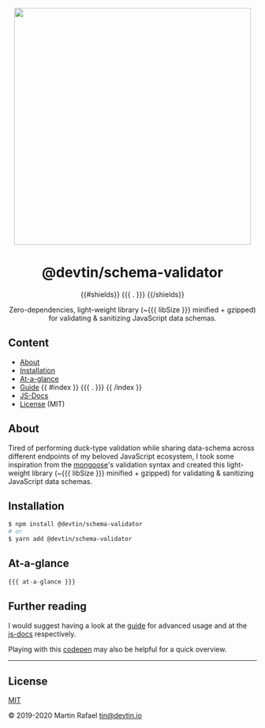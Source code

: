 <p align="center"><img align="center" width="480" src="https://repository-images.githubusercontent.com/228456718/f4767e00-61e6-11ea-964a-7b02d8dcb48f"/></p>

<div align="center"><h1 align="center">@devtin/schema-validator</h1></div>

<p align="center">
{{#shields}}
{{{ . }}}
{{/shields}}
</p>

<p align="center">
Zero-dependencies, light-weight library (~{{{ libSize }}} minified + gzipped)<br>
for validating & sanitizing JavaScript data schemas.
</p>  

## Content

- [About](#about)
- [Installation](#installation)
- [At-a-glance](#at-a-glance)
- [Guide](./guide/README.md)
  {{ #index }}
  {{{ . }}}
  {{ /index }}
- [JS-Docs](/DOCS.md)
- [License](#license) (MIT)

## About

Tired of performing duck-type validation while sharing data-schema across different endpoints of my beloved
JavaScript ecosystem, I took some inspiration from the [mongoose](https://mongoosejs.com)'s validation syntax and created
this light-weight library (~{{{ libSize }}} minified + gzipped) for validating & sanitizing JavaScript data schemas.

## Installation

```sh
$ npm install @devtin/schema-validator
# or
$ yarn add @devtin/schema-validator
```

## At-a-glance

```js
{{{ at-a-glance }}}
```


## Further reading

I would suggest having a look at the [guide](./guide/README.md) for advanced usage and at the [js-docs](./DOCS.md)
respectively.  

Playing with this <a href="https://codepen.io/tin_r/pen/PoqwLMb" target="_blank">codepen</a> may also be helpful for a
quick overview.

* * *

## License

[MIT](https://opensource.org/licenses/MIT)

&copy; 2019-2020 Martin Rafael <tin@devtin.io>
